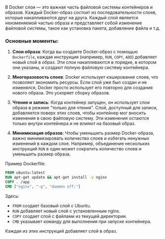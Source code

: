 
В Docker слои — это важная часть файловой системы контейнеров и образов. Каждый Docker-образ состоит из последовательности слоев, которые накапливаются друг на друга. Каждый слой является неизменяемой частью образа и представляет собой изменение файловой системы, такое как установка пакета, добавление файла и т.д.

### Основные моменты:
1. **Слои образа**: Когда вы создаете Docker-образ с помощью `Dockerfile`, каждая инструкция (например, `RUN`, `COPY`, `ADD`) добавляет новый слой в образ. Эти слои накапливаются в порядке, в котором они указаны, и создают полную файловую систему контейнера.

2. **Многоразовость слоев**: Docker использует кэширование слоев, что позволяет экономить ресурсы. Если слой уже был создан и не изменялся, Docker просто использует его повторно для создания нового образа. Это ускоряет сборку образов.

3. **Чтение и запись**: Когда контейнер запущен, он использует слои образа в режиме "только для чтения". Слой, доступный для записи, добавляется поверх этих слоев, чтобы контейнер мог вносить изменения в свою файловую систему. Эти изменения остаются только внутри контейнера и не влияют на базовый образ.

4. **Минимизация образов**: Чтобы уменьшить размер Docker-образа, важно минимизировать количество слоев и избегать ненужных изменений в каждом слое. Например, объединение нескольких инструкций `RUN` в один может сократить количество слоев и уменьшить размер образа.

Пример Dockerfile:

```Dockerfile
FROM ubuntu:latest
RUN apt-get update && apt-get install -y nginx
COPY . /app
CMD ["nginx", "-g", "daemon off;"]
```

Здесь:
- `FROM` создает базовый слой с Ubuntu.
- `RUN` добавляет новый слой с установленным nginx.
- `COPY` создает слой с файлами из текущей директории.
- `CMD` указывает команду для выполнения при запуске контейнера.

Каждая из этих инструкций добавляет слой в образ.